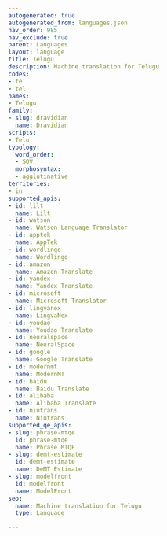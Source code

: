 ```yaml
---
autogenerated: true
autogenerated_from: languages.json
nav_order: 985
nav_exclude: true
parent: Languages
layout: language
title: Telugu
description: Machine translation for Telugu
codes:
- te
- tel
names:
- Telugu
family:
- slug: dravidian
  name: Dravidian
scripts:
- Telu
typology:
  word_order:
  - SOV
  morphosyntax:
  - agglutinative
territories:
- in
supported_apis:
- id: lilt
  name: Lilt
- id: watson
  name: Watson Language Translator
- id: apptek
  name: AppTek
- id: wordlingo
  name: Wordlingo
- id: amazon
  name: Amazon Translate
- id: yandex
  name: Yandex Translate
- id: microsoft
  name: Microsoft Translator
- id: lingvanex
  name: LingvaNex
- id: youdao
  name: Youdao Translate
- id: neuralspace
  name: NeuralSpace
- id: google
  name: Google Translate
- id: modernmt
  name: ModernMT
- id: baidu
  name: Baidu Translate
- id: alibaba
  name: Alibaba Translate
- id: niutrans
  name: Niutrans
supported_qe_apis:
- slug: phrase-mtqe
  id: phrase-mtqe
  name: Phrase MTQE
- slug: demt-estimate
  id: demt-estimate
  name: DeMT Estimate
- slug: modelfront
  id: modelfront
  name: ModelFront
seo:
  name: Machine translation for Telugu
  type: Language

---
```


